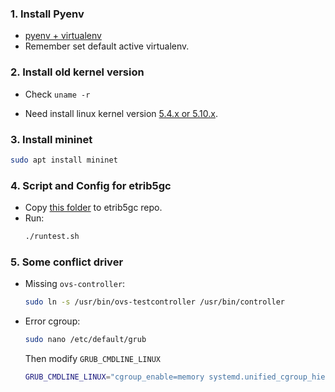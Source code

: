 
### 1. Install Pyenv

- [pyenv + virtualenv](../python/pyenv.md)
- Remember set default active virtualenv.

### 2. Install old kernel version

- Check `uname -r`

- Need install linux kernel version [5.4.x or 5.10.x](../debian12/old-kernel-version.md).

### 3. Install mininet

```bash
sudo apt install mininet
```

### 4. Script and Config for etrib5gc

- Copy [this folder](../run%20etrib5gc/mininet/) to etrib5gc repo.
- Run:
    ```bash
    ./runtest.sh
    ```

### 5. Some conflict driver

- Missing `ovs-controller`:
    ```bash
    sudo ln -s /usr/bin/ovs-testcontroller /usr/bin/controller
    ```

- Error cgroup:

    ```bash
    sudo nano /etc/default/grub
    ```
    Then modify `GRUB_CMDLINE_LINUX`
    ```bash
    GRUB_CMDLINE_LINUX="cgroup_enable=memory systemd.unified_cgroup_hierarchy=0"
    ```